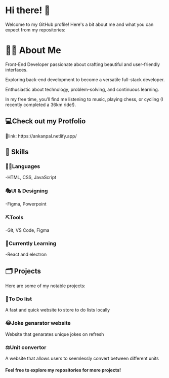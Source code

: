 <h1>Hi there! 👋</h1>

Welcome to my GitHub profile! Here's a bit about me and what you can expect from my repositories:

<h1>👨‍💻 About Me</h1>
Front-End Developer passionate about crafting beautiful and user-friendly interfaces.

Exploring back-end development to become a versatile full-stack developer.

Enthusiastic about technology, problem-solving, and continuous learning.

In my free time, you’ll find me listening to music, playing chess, or cycling (I recently completed a 36km ride!).

<h2>💻Check out my Protfolio</h2>
🔗link: https://ankanpal.netlify.app/
<h2>🔧 Skills</h2>

<h3>👨‍💻Languages</h3>
-HTML, CSS, JavaScript 

<h3>🎭UI & Designing</h3>
-Figma, Powerpoint

<h3>⛏️Tools</h3>
-Git, VS Code, Figma

<h3>🧠Currently Learning</h3>
-React and electron

<h2>🗂 Projects</h2>

Here are some of my notable projects:

<h3>🔨To Do list</h3>
A fast and quick website to store to do lists locally

<h3>😂Joke genarator website</h3>
Website that genarates unique jokes on refresh

<h3>⚖️Unit convertor</h3>
A website that allows users to seemlessly convert between different units
<br>
<h4>
Feel free to explore my repositories for more projects!
</h4>
